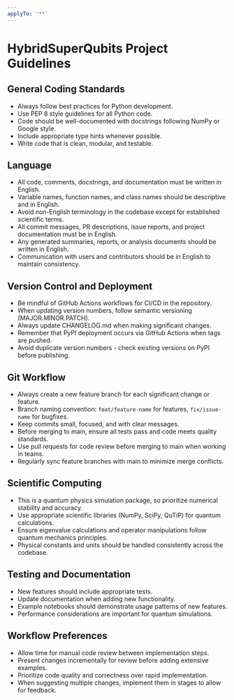 ```yaml
---
applyTo: '**'
---
```

# HybridSuperQubits Project Guidelines

## General Coding Standards
- Always follow best practices for Python development.
- Use PEP 8 style guidelines for all Python code.
- Code should be well-documented with docstrings following NumPy or Google style.
- Include appropriate type hints whenever possible.
- Write code that is clean, modular, and testable.

## Language
- All code, comments, docstrings, and documentation must be written in English.
- Variable names, function names, and class names should be descriptive and in English.
- Avoid non-English terminology in the codebase except for established scientific terms.
- All commit messages, PR descriptions, issue reports, and project documentation must be in English.
- Any generated summaries, reports, or analysis documents should be written in English.
- Communication with users and contributors should be in English to maintain consistency.

## Version Control and Deployment
- Be mindful of GitHub Actions workflows for CI/CD in the repository.
- When updating version numbers, follow semantic versioning (MAJOR.MINOR.PATCH).
- Always update CHANGELOG.md when making significant changes.
- Remember that PyPI deployment occurs via GitHub Actions when tags are pushed.
- Avoid duplicate version numbers - check existing versions on PyPI before publishing.

## Git Workflow
- Always create a new feature branch for each significant change or feature.
- Branch naming convention: `feat/feature-name` for features, `fix/issue-name` for bugfixes.
- Keep commits small, focused, and with clear messages.
- Before merging to main, ensure all tests pass and code meets quality standards.
- Use pull requests for code review before merging to main when working in teams.
- Regularly sync feature branches with main to minimize merge conflicts.

## Scientific Computing
- This is a quantum physics simulation package, so prioritize numerical stability and accuracy.
- Use appropriate scientific libraries (NumPy, SciPy, QuTiP) for quantum calculations.
- Ensure eigenvalue calculations and operator manipulations follow quantum mechanics principles.
- Physical constants and units should be handled consistently across the codebase.

## Testing and Documentation
- New features should include appropriate tests.
- Update documentation when adding new functionality.
- Example notebooks should demonstrate usage patterns of new features.
- Performance considerations are important for quantum simulations.

## Workflow Preferences
- Allow time for manual code review between implementation steps.
- Present changes incrementally for review before adding extensive examples.
- Prioritize code quality and correctness over rapid implementation.
- When suggesting multiple changes, implement them in stages to allow for feedback.